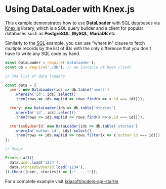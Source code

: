 # Using DataLoader with Knex.js

This example demonstrates how to use **DataLoader** with SQL databases via
[Knex.js][knex] library, which is a SQL query builder and a client for popular
databases such as **PostgreSQL**, **MySQL**, **MariaDB** etc.

Similarly to the [SQL](./SQL.md) example, you can use "where in" clause to
fetch multiple records by the list of IDs with the only difference that you
don't have to write any SQL code by hand.

```js
const DataLoader = require('dataloader');
const db = require('./db'); // an instance of Knex client

// The list of data loaders

const data = {
  user: new DataLoader(ids => db.table('users')
    .whereIn('id', ids).select()
    .then(rows => ids.map(id => rows.find(x => x.id === id)))),

  story: new DataLoader(ids => db.table('stories')
    .whereIn('id', ids).select()
    .then(rows => ids.map(id => rows.find(x => x.id === id)))),

  storiesByUserId: new DataLoader(ids => db.table('stories')
    .whereIn('author_id', ids).select()
    .then(rows => ids.map(id => rows.filter(x => x.author_id === id)))),
};

// Usage

Promise.all([
  data.user.load('1234'),
  data.storiesByUserId.load('1234'),
]).then(([user, stories]) => {/* ... */});
```

For a complete example visit [kriasoft/nodejs-api-starter][nsk]

[knex]: http://knexjs.org/
[nsk]: https://github.com/kriasoft/nodejs-api-starter#readme